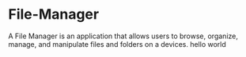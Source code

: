 # File-Manager
A File Manager is an application that allows users to browse, organize, manage, and manipulate files and folders on a devices.
hello world

